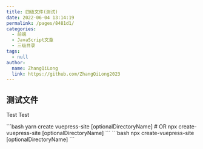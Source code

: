 ```yaml
---
title: 四级文件(测试)
date: 2022-06-04 13:14:19
permalink: /pages/8481d1/
categories:
  - 前端
  - JavaScript文章
  - 三级目录
tags:
  - null
author:
  name: ZhangQiLong
  link: https://github.com/ZhangQiLong2023
---
```


## 测试文件

Test Test

<code-group>
  <code-block title="YARN" active>
  ```bash
  yarn create vuepress-site [optionalDirectoryName]
  # OR npx create-vuepress-site [optionalDirectoryName]
  ```
  </code-block>

  <code-block title="NPM">
  ```bash
  npx create-vuepress-site [optionalDirectoryName]
  ```
  </code-block>
</code-group>
